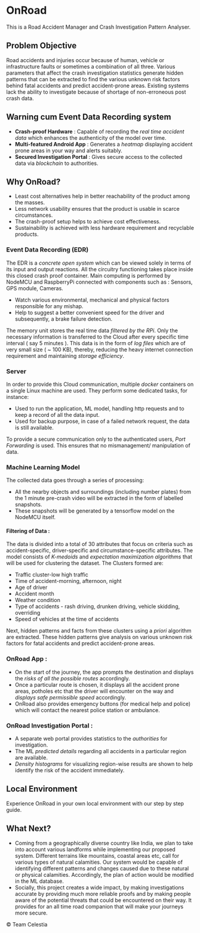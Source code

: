 # OnRoad
This is a Road Accident Manager and Crash Investigation Pattern Analyser. 

## Problem Objective
Road accidents and injuries occur because of human, vehicle or infrastructure faults or sometimes a combination of all three. Various parameters that affect the crash investigation statistics generate hidden patterns that can be extracted to find the various unknown risk factors behind fatal accidents and predict accident-prone areas. Existing systems lack the ability to investigate because of shortage of non-erroneous post crash data.

## Warning cum Event Data Recording system 
* **Crash-proof Hardware** : Capable of recording the *real time accident data* which enhances the authenticity of the model over time. 
* **Multi-featured Android App** : Generates a *heatmap* displaying accident prone areas in your way and alerts suitably. 
* **Secured Investigation Portal** : Gives secure access to the collected data via *blockchain* to authorities. 

## Why OnRoad? 
* Least cost alternatives help in better reachability of the product among the masses. 
* Less network usability ensures that the product is usable in scarce circumstances. 
* The crash-proof setup helps to achieve cost effectiveness.
* Sustainability is achieved with less hardware requirement and recyclable products. 


### Event Data Recording (EDR)

The EDR is a *concrete open system* which can be viewed solely in terms of its input and output reactions. All the circuitry functioning takes place inside this closed crash proof container. Main computing is performed by NodeMCU and RaspberryPi connected with components such as : Sensors, GPS module, Cameras. 
* Watch various environmental, mechanical and physical factors responsible for any mishap. 
* Help to suggest a better convenient speed for the driver and subsequently, a brake failure detection. 

The memory unit stores the real time data *filtered by the RPi*. Only the necessary information is transferred to the Cloud after every specific time interval ( say 5 minutes ). This data is in the form of *log files* which are of very small size ( ~ 100 KB), thereby, reducing the heavy internet connection requirement and maintaining *storage efficiency*.

### Server 

In order to provide this Cloud communication,  multiple *docker* containers on a single Linux machine are used. They perform some dedicated tasks, for instance:
* Used to run the application, ML model, handling http requests and to keep a record of all the data input. 
* Used for backup purpose, in case of a failed network request, the data is still available. 

To provide a secure communication only to the authenticated users, *Port Forwarding* is used. This ensures that no mismanagement/ manipulation of data. 

### Machine Learning Model

The collected data goes through a series of processing:

* All the nearby objects and surroundings (including number plates) from the 1 minute pre-crash video will be extracted in the form of labelled snapshots. 
* These snapshots will be generated by a tensorflow model on the NodeMCU itself. 

#### Filtering of Data : 

The data is divided into a total of 30 attributes that focus on criteria such as accident-specific, driver-specific and circumstance-specific attributes. The model consists of *K-medoids* and *expectation maximization algorithms* that will be used for clustering the dataset. 
The Clusters formed are:
- Traffic cluster-low high traffic
- Time of accident-morning, afternoon, night
- Age of driver
- Accident month
- Weather condition
- Type of accidents - rash driving, drunken driving, vehicle skidding, overriding 
- Speed of vehicles at the time of accidents

Next, hidden patterns and facts from these clusters using a *priori* algorithm are extracted. These hidden patterns give analysis on various unknown risk factors for fatal accidents and predict accident-prone areas.

### OnRoad App : 

* On the start of the journey, the app prompts the destination and displays the *risks of all the possible routes* accordingly. 
* Once a particular route is chosen, it displays all the accident prone areas, potholes etc that the driver will encounter on the way and *displays safe permissible speed* accordingly. 
* OnRoad also provides emergency buttons (for medical help and police) which will contact the nearest police station or ambulance.

### OnRoad Investigation Portal :  

* A separate web portal provides statistics to the *authorities* for investigation. 
* The ML *predicted details* regarding all accidents in a particular region are available.
* *Density histograms* for visualizing region-wise results are shown to help identify the risk of the accident immediately. 

## Local Environment 

Experience OnRoad in your own local environment with our step by step guide. 

## What Next? 

- Coming from a geographically diverse country like India, we plan to take into account various landforms while implementing our proposed system.  Different terrains like mountains, coastal areas etc, call for various types of natural calamities. Our system would be capable of identifying different patterns and changes caused due to these natural or physical calamities. Accordingly, the plan of action would be modified in the ML database. 
- Socially, this project creates a wide impact, by making investigations accurate by providing much more reliable proofs and by making people aware of the potential threats that could be encountered on their way. It provides for an all time road companion that will make your journeys more secure. 


© Team Celestia
